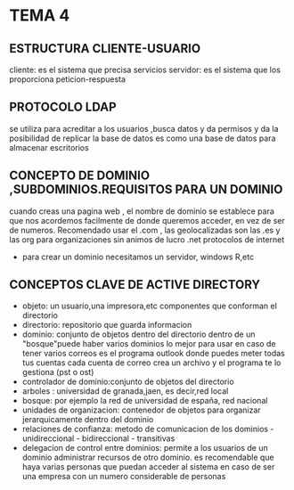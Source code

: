 # TEMA 4
## ESTRUCTURA CLIENTE-USUARIO
cliente: es el sistema que precisa servicios
servidor: es el sistema que los proporciona
peticion-respuesta
## PROTOCOLO LDAP
se utiliza para acreditar a los usuarios ,busca datos y da permisos y da la posibilidad de replicar la base de datos
es como una base de datos para almacenar escritorios
## CONCEPTO DE DOMINIO ,SUBDOMINIOS.REQUISITOS PARA UN DOMINIO
cuando creas una pagina web , el nombre de dominio se establece para que nos acordemos facilmente de donde queremos acceder, en vez de ser de numeros.
Recomendado usar el .com , las geolocalizadas son las .es
y las org para organizaciones sin animos de lucro
.net protocolos de internet
- para crear un dominio necesitamos un servidor, windows R,etc
## CONCEPTOS CLAVE DE ACTIVE DIRECTORY 
- objeto: un usuario,una impresora,etc componentes que conforman el directorio
- directorio: repositorio que guarda informacion
- dominio: conjunto de objetos dentro del directorio dentro de un "bosque"puede haber varios dominios 
lo mejor para usar en caso de tener varios correos es el programa outlook donde puedes meter todas tus cuentas cada cuenta de correo crea un archivo y el programa te lo gestiona (pst o ost)
- controlador de dominio:conjunto de objetos  del directorio 
- arboles : universidad de granada,jaen, es decir,red local
- bosque: por ejemplo la red de universidad de españa, red nacional
- unidades de organizacion: contenedor de objetos para organizar jerarquicamente dentro del dominio
- relaciones de confianza: metodo de comunicacion de los dominios
          - unidireccional
          - bidireccional
          - transitivas
- delegacion de control entre dominios: permite a los usuarios de un dominio administrar recursos de otro dominio. 
es recomendable que haya varias personas que puedan acceder al sistema en caso de ser una empresa con un numero considerable de personas